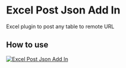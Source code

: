 Excel Post Json Add In
======================

Excel plugin to post any table to remote URL

How to use
----------

[![Excel Post Json Add In](http://img.youtube.com/vi/cENfLmC6dlc/0.jpg)](http://www.youtube.com/watch?v=cENfLmC6dlc)
